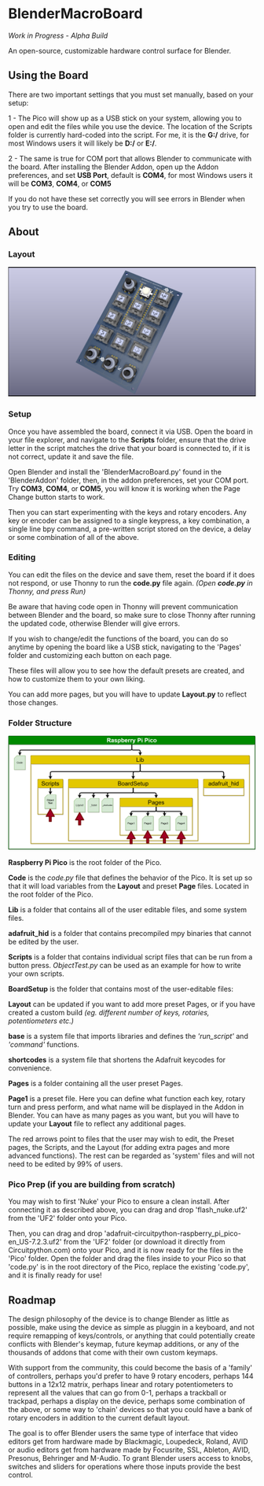 # BlenderMacroBoard
_Work in Progress - Alpha Build_

An open-source, customizable hardware control surface for Blender.

## Using the Board
There are two important settings that you must set manually, based on your setup:

1 - The Pico will show up as a USB stick on your system, allowing you to open and edit the files while you use the device. The location of the Scripts folder is currently hard-coded into the script. For me, it is the __G:/__ drive, for most Windows users it will likely be __D:/__ or __E:/__.

2 - The same is true for COM port that allows Blender to communicate with the board. After installing the Blender Addon, open up the Addon preferences, and set __USB Port__, default is __COM4__, for most Windows users it will be __COM3__, __COM4__, or __COM5__

If you do not have these set correctly you will see errors in Blender when you try to use the board.

## About
### Layout
![](/images/BlenderMacroBoardPCBPreview.png)

### Setup
Once you have assembled the board, connect it via USB. Open the board in your file explorer, and navigate to the __Scripts__ folder, ensure that the drive letter in the script matches the drive that your board is connected to, if it is not correct, update it and save the file.

Open Blender and install the 'BlenderMacroBoard.py' found in the 'BlenderAddon' folder, then, in the addon preferences, set your COM port. Try __COM3__, __COM4__, or __COM5__, you will know it is working when the Page Change button starts to work.

Then you can start experimenting with the keys and rotary encoders. Any key or encoder can be assigned to a single keypress, a key combination, a single line bpy command, a pre-written script stored on the device, a delay or some combination of all of the above.

### Editing
You can edit the files on the device and save them, reset the board if it does not respond, or use Thonny to run the __code.py__ file again. _(Open __code.py__ in Thonny, and press Run)_

Be aware that having code open in Thonny will prevent communication between Blender and the board, so make sure to close Thonny after running the updated code, otherwise Blender will give errors.

If you wish to change/edit the functions of the board, you can do so anytime by opening the board like a USB stick, navigating to the 'Pages' folder and customizing each button on each page.

These files will allow you to see how the default presets are created, and how to customize them to your own liking.

You can add more pages, but you will have to update __Layout.py__ to reflect those changes.

### Folder Structure
![](/images/BlenderBoardFolderStructure.png)

__Raspberry Pi Pico__ is the root folder of the Pico.

__Code__ is the _code.py_ file that defines the behavior of the Pico. It is set up so that it will load variables from the __Layout__ and preset __Page__ files. Located in the root folder of the Pico.

__Lib__ is a folder that contains all of the user editable files, and some system files.

__adafruit_hid__ is a folder that contains precompiled mpy binaries that cannot be edited by the user.

__Scripts__ is a folder that contains individual script files that can be run from a button press. _ObjectTest.py_ can be used as an example for how to write your own scripts.

__BoardSetup__ is the folder that contains most of the user-editable files:

__Layout__ can be updated if you want to add more preset Pages, or if you have created a custom build _(eg. different number of keys, rotaries, potentiometers etc.)_

__base__ is a system file that imports libraries and defines the _'run_script'_ and _'command'_ functions.

__shortcodes__ is a system file that shortens the Adafruit keycodes for convenience.

__Pages__ is a folder containing all the user preset Pages.

__Page1__ is a preset file. Here you can define what function each key, rotary turn and press perform, and what name will be displayed in the Addon in Blender. You can have as many pages as you want, but you will have to update your __Layout__ file to reflect any additional pages.

The red arrows point to files that the user may wish to edit, the Preset pages, the Scripts, and the Layout (for adding extra pages and more advanced functions).
The rest can be regarded as 'system' files and will not need to be edited by 99% of users.

### Pico Prep (if you are building from scratch)
You may wish to first 'Nuke' your Pico to ensure a clean install. After connecting it as described above, you can drag and drop 'flash_nuke.uf2' from the 'UF2' folder onto your Pico.

Then, you can drag and drop 'adafruit-circuitpython-raspberry_pi_pico-en_US-7.2.3.uf2' from the 'UF2' folder (or download it directly from Circuitpython.com) onto your Pico, and it is now ready for the files in the 'Pico' folder. Open the folder and drag the files inside to your Pico so that 'code.py' is in the root directory of the Pico, replace the existing 'code.py', and it is finally ready for use!

## Roadmap
The design philosophy of the device is to change Blender as little as possible, make using the device as simple as pluggin in a keyboard, and not require remapping of keys/controls, or anything that could potentially create conflicts with Blender's keymap, future keymap additions, or any of the thousands of addons that come with their own custom keymaps.

With support from the community, this could become the basis of a 'family' of controllers, perhaps you'd prefer to have 9 rotary encoders, perhaps 144 buttons in a 12x12 matrix, perhaps linear and rotary potentiometers to represent all the values that can go from 0-1, perhaps a trackball or trackpad, perhaps a display on the device, perhaps some combination of the above, or some way to 'chain' devices so that you could have a bank of rotary encoders in addition to the current default layout.

The goal is to offer Blender users the same type of interface that video editors get from hardware made by Blackmagic, Loupedeck, Roland, AVID or audio editors get from hardware made by Focusrite, SSL, Ableton, AVID, Presonus, Behringer and M-Audio. To grant Blender users access to knobs, switches and sliders for operations where those inputs provide the best control.
